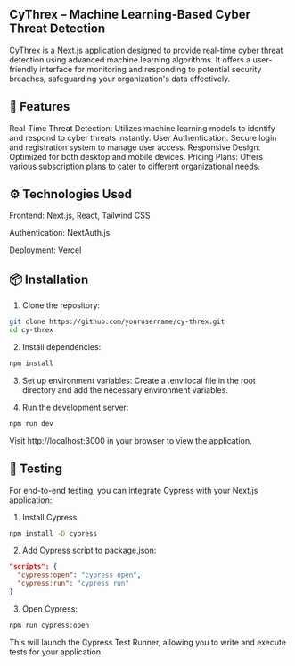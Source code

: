 ## CyThrex – Machine Learning-Based Cyber Threat Detection
CyThrex is a Next.js application designed to provide real-time cyber threat detection using advanced machine learning algorithms. It offers a user-friendly interface for monitoring and responding to potential security breaches, safeguarding your organization's data effectively.

## 🚀 Features
Real-Time Threat Detection: Utilizes machine learning models to identify and respond to cyber threats instantly.
User Authentication: Secure login and registration system to manage user access.
Responsive Design: Optimized for both desktop and mobile devices.
Pricing Plans: Offers various subscription plans to cater to different organizational needs.

## ⚙️ Technologies Used
Frontend: Next.js, React, Tailwind CSS

Authentication: NextAuth.js

Deployment: Vercel

## 📦 Installation
1. Clone the repository:
```bash
git clone https://github.com/yourusername/cy-threx.git
cd cy-threx
```
2. Install dependencies:
```bash
npm install
```
3. Set up environment variables:
Create a .env.local file in the root directory and add the necessary environment variables.

4. Run the development server:
```bash
npm run dev
```
Visit http://localhost:3000 in your browser to view the application.

## 🧪 Testing
For end-to-end testing, you can integrate Cypress with your Next.js application:
1. Install Cypress:
```bash
npm install -D cypress
```
2. Add Cypress script to package.json:
```json
"scripts": {
  "cypress:open": "cypress open",
  "cypress:run": "cypress run"
}
```
3. Open Cypress:
```bash
npm run cypress:open
```
This will launch the Cypress Test Runner, allowing you to write and execute tests for your application.
